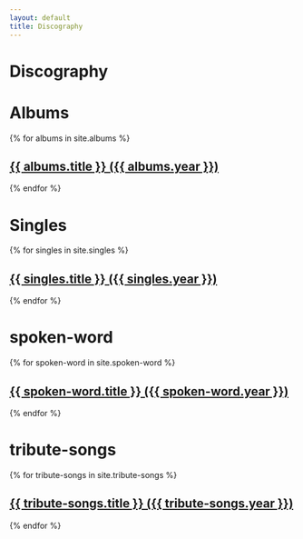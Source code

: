 ```yaml
---
layout: default
title: Discography
---
```

<h1>Discography</h1>

<h1>Albums</h1>
{% for albums in site.albums %}
  <h2><a href="{{ albums.url }}">{{ albums.title }} ({{ albums.year }})</a></h2>
{% endfor %}

<h1>Singles</h1>
{% for singles in site.singles %}
  <h2><a href="{{ singles.url }}">{{ singles.title }} ({{ singles.year }})</a></h2>
{% endfor %}

<h1>spoken-word</h1>
{% for spoken-word in site.spoken-word %}
  <h2><a href="{{ spoken-word.url }}">{{ spoken-word.title }} ({{ spoken-word.year }})</a></h2>
{% endfor %}

<h1>tribute-songs</h1>
{% for tribute-songs in site.tribute-songs %}
  <h2><a href="{{ tribute-songs.url }}">{{ tribute-songs.title }} ({{ tribute-songs.year }})</a></h2>
{% endfor %}
